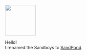 <img height="100" src="http://todepond.com/IMG/RibbitTode.png">

Hello!<br>
I renamed the Sandboys to [SandPond](https://github.com/l2wilson94/SandPond).
